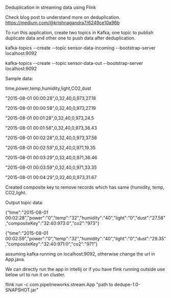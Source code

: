 Deduplication in streaming data using Flink

Check blog post to understand more on deduplication. https://medium.com/@krishnagandra7/6249ce10a96b

To run this application, create two topics in Kafka, one topic to publish duplicate data and other one to push data after deduplication.

kafka-topics --create --topic sensor-data-incoming  --bootstrap-server localhost:9092

kafka-topics --create --topic sensor-data-out  --bootstrap-server localhost:9092

Sample data:

time,power,temp,humidity,light,CO2,dust

"2015-08-01 00:00:28",0,32,40,0,973,27.18

"2015-08-01 00:00:58",0,32,40,0,973,27.19

"2015-08-01 00:01:28",0,32,40,0,973,24.5

"2015-08-01 00:01:58",0,32,40,0,973,38.43

"2015-08-01 00:02:28",0,32,40,0,973,37.58

"2015-08-01 00:02:59",0,32,40,0,971,19.35

"2015-08-01 00:03:29",0,32,40,0,971,36.46

"2015-08-01 00:03:59",0,32,40,0,971,33.35

"2015-08-01 00:04:29",0,32,40,0,973,31.67

Created composite key to remove records which has  same (humidity, temp, CO2,light. 

Output topic data:

{"time":"2015-08-01 00:02:28","power":"0","temp":"32","humidity":"40","light":"0","dust":"27.58","compositeKey":"32:40:973:0","co2":"973"}

{"time":"2015-08-01 00:02:59","power":"0","temp":"32","humidity":"40","light":"0","dust":"29.35","compositeKey":"32:40:971:0","co2":"971"}



assuming kafka running on localhost:9092, otherwise change the url in App.java.

We can directly run the app in intellij or if you have flink running outside use below url to run it on cluster.

flink run -c com.pipelineworks.stream.App  "path to dedupe-1.0-SNAPSHOT.jar"




